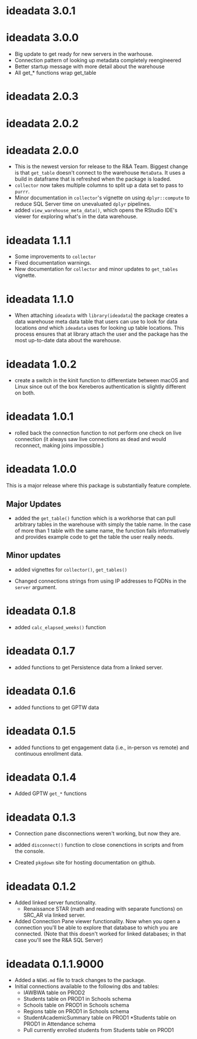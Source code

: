# ideadata 3.0.1

# ideadata 3.0.0

* Big update to get ready for new servers in the warhouse. 
* Connection pattern of looking up metadata completely reengineered
* Better startup message with more detail about the warehouse
* All get_* functions wrap get_table


# ideadata 2.0.3

# ideadata 2.0.2

# ideadata 2.0.0

* This is the newest version for release to the R&A Team.  Biggest change is that `get_table` doesn't connect to the warehouse `MetaData`. It uses a build in dataframe that is refreshed when the package is loaded. 
* `collector` now takes multiple columns to split up a data set to pass to `purrr`. 
* Minor documentation in `collector`'s vignette on using `dplyr::compute` to reduce SQL Server time on unevaluated `dplyr` pipelines. 
* added `view_warehouse_meta_data()`, which opens the RStudio IDE's viewer for exploring what's in the data warehouse.

# ideadata 1.1.1

* Some improvements to `collector`
* Fixed documentation warnings. 
* New documentation for `collector` and minor updates to `get_tables` vignette. 


# ideadata 1.1.0

* When attaching `ideadata` with `library(ideadata`) the package creates a data warehouse meta data table that users can use to look for data locations _and_ which `ideadata` uses for looking up table locations.  This process ensures that at library attach the user and the package has the most up-to-date data about the warehouse. 

# ideadata 1.0.2

* create a switch in the kinit function to differentiate between macOS and Linux since out of the box 
Kereberos authentication is slightly different on both. 

# ideadata 1.0.1

* rolled back the connection function to not perform one check on live connection  (it always saw live connections
as dead and would reconnect, making joins impossible.)

# ideadata 1.0.0

This is a major release where this package is substantially feature complete. 

## Major Updates

* added the `get_table()` function which is a workhorse that can pull arbitrary tables in the warehouse with
simply the table name.  In the case of more than 1 table with the same name, the function fails informatively and provides example code to get the table the user really needs. 

## Minor updates

* added vignettes for `collector()`, `get_tables()`

* Changed connections strings from using IP addresses to FQDNs in the `server` argument. 

# ideadata 0.1.8

* added `calc_elapsed_weeks()` function

# ideadata 0.1.7

* added functions to get Persistence data from a linked server. 

# ideadata 0.1.6

* added functions to get GPTW data

# ideadata 0.1.5

* added functions to get engagement data (i.e., in-person vs remote) and continuous enrollment data. 

# ideadata 0.1.4

* Added GPTW `get_*` functions 

# ideadata 0.1.3

* Connection pane disconnections weren't working, but now they are. 
* added `disconnect()` function to close conenctions in scripts and from the console. 


* Created `pkgdown` site for hosting documentation on github. 

# ideadata 0.1.2

* Added linked server functionality.  
  * Renaissance STAR (math and reading with separate functions) on SRC_AR via linked server. 
* Added Connection Pane viewer functionality. Now when you open a connection you'll be able to explore that database to which you are connected. (Note that this doesn't worked for linked databases; in that case you'll see the R&A SQL Server)

# ideadata 0.1.1.9000

* Added a `NEWS.md` file to track changes to the package.
* Initial connections available to the following dbs and tables:
  * IAWBWA table on PROD2
  * Students table on PROD1 in Schools schema
  * Schools table on PROD1 in Schools schema
  * Regions table on PROD1 in Schools schema
  * StudentAcademicSummary table on PROD1
  *Students table on PROD1 in Attendance schema
  * Pull currently enrolled students from Students table on PROD1
